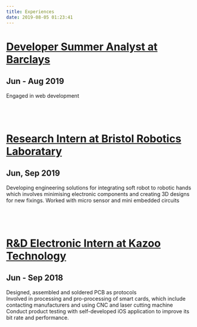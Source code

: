 ```yaml
---
title: Experiences
date: 2019-08-05 01:23:41
---
```

<h1 style="color:#7ecaf6;" class="fas fa-briefcase"> <a href="/2019/08/05/barclaysWeb"> Developer Summer Analyst at Barclays</a></h1>
<h2>Jun - Aug 2019</h2>
Engaged in web development




<br>
<br>
<br>
<br>
<h1 style="color:#7ecaf6;" class="fas fa-briefcase"> <a href="/2019/08/05/brlResearch/"> Research Intern at Bristol Robotics Laboratary</a></h1>
<h2>Jun, Sep 2019</h2>
Developing engineering solutions for integrating soft robot to robotic hands which involves minimising electronic components and creating 3D designs for new fixings. Worked with micro sensor and mini embedded circuits




<br>
<br>
<br>
<br>
<h1 style="color:#7ecaf6;" class="fas fa-briefcase"> <a href="/2019/08/05/kazooPcb/"> R&D Electronic Intern at Kazoo Technology</a></h1>
<h2>Jun - Sep 2018</h2>
Designed, assembled and soldered PCB as protocols
<br>Involved in processing and pro-processing of smart cards, which include contacting manufacturers and using CNC and laser cutting machine
<br>Conduct product testing with self-developed iOS application to improve its bit rate and performance. 